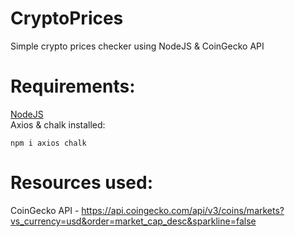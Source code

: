 # CryptoPrices
Simple crypto prices checker using NodeJS & CoinGecko API

# Requirements:
[NodeJS](https://nodejs.org/en) <br>
Axios & chalk installed:
```
npm i axios chalk
```

# Resources used:
CoinGecko API - https://api.coingecko.com/api/v3/coins/markets?vs_currency=usd&order=market_cap_desc&sparkline=false
